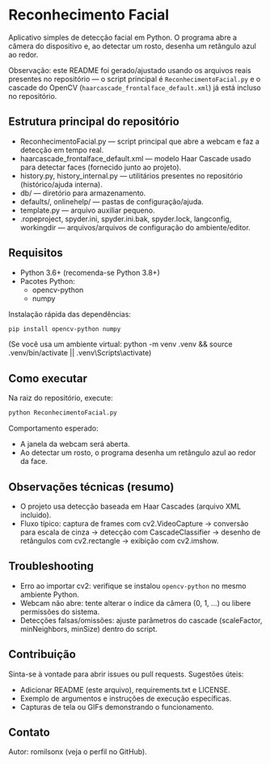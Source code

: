 # Reconhecimento Facial

Aplicativo simples de detecção facial em Python. O programa abre a câmera do dispositivo e, ao detectar um rosto, desenha um retângulo azul ao redor.

Observação: este README foi gerado/ajustado usando os arquivos reais presentes no repositório — o script principal é `ReconhecimentoFacial.py` e o cascade do OpenCV (`haarcascade_frontalface_default.xml`) já está incluso no repositório.

## Estrutura principal do repositório
- ReconhecimentoFacial.py — script principal que abre a webcam e faz a detecção em tempo real.  
- haarcascade_frontalface_default.xml — modelo Haar Cascade usado para detectar faces (fornecido junto ao projeto).  
- history.py, history_internal.py — utilitários presentes no repositório (histórico/ajuda interna).  
- db/ — diretório para armazenamento.
- defaults/, onlinehelp/ — pastas de configuração/ajuda.  
- template.py — arquivo auxiliar pequeno.  
- .ropeproject, spyder.ini, spyder.ini.bak, spyder.lock, langconfig, workingdir — arquivos/arquivos de configuração do ambiente/editor.

## Requisitos
- Python 3.6+ (recomenda-se Python 3.8+)
- Pacotes Python:
  - opencv-python
  - numpy

Instalação rápida das dependências:
```bash
pip install opencv-python numpy
```

(Se você usa um ambiente virtual: python -m venv .venv && source .venv/bin/activate || .venv\Scripts\activate)

## Como executar
Na raiz do repositório, execute:
```bash
python ReconhecimentoFacial.py
```

Comportamento esperado:
- A janela da webcam será aberta.
- Ao detectar um rosto, o programa desenha um retângulo azul ao redor da face.

## Observações técnicas (resumo)
- O projeto usa detecção baseada em Haar Cascades (arquivo XML incluido).
- Fluxo típico: captura de frames com cv2.VideoCapture -> conversão para escala de cinza -> detecção com CascadeClassifier -> desenho de retângulos com cv2.rectangle -> exibição com cv2.imshow.

## Troubleshooting
- Erro ao importar cv2: verifique se instalou `opencv-python` no mesmo ambiente Python.
- Webcam não abre: tente alterar o índice da câmera (0, 1, …) ou libere permissões do sistema.
- Detecções falsas/omissões: ajuste parâmetros do cascade (scaleFactor, minNeighbors, minSize) dentro do script.

## Contribuição
Sinta-se à vontade para abrir issues ou pull requests. Sugestões úteis:
- Adicionar README (este arquivo), requirements.txt e LICENSE.
- Exemplo de argumentos e instruções de execução específicas.
- Capturas de tela ou GIFs demonstrando o funcionamento.

## Contato
Autor: romilsonx (veja o perfil no GitHub).
